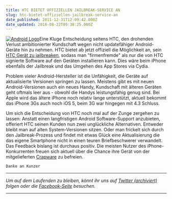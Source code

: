 ```yaml
---
title: HTC BIETET OFFIZIELLEN JAILBREAK-SERVICE AN
slug: htc-bietet-offiziellen-jailbreak-service-an
date_published: 2011-12-31T12:09:42.000Z
date_updated: 2018-08-22T09:38:25.000Z
---
```


[![Android Logo](//picdump.thafaker.de/2011/05/images.jpg)](http://picdump.thafaker.de/2011/05/images.jpg)Eine Kluge Entscheidung seitens HTC, den drohenden Verlust ambitionierter Kundschaft wegen nicht updatefähiger Android-Geräte hin zu nehmen. HTC bietet ab jetzt offiziell die Möglichkeit an, sein [HTC Gerät zu jailbreaken](http://htcdev.com/bootloader), sodass man "firmenfremde" als nur die von HTC signierte Software auf den Geräten installieren kann. Dies wäre beim iPhone ebenfalls der Jailbreak und das Umgehen des App Stores via Cydia.

Problem vieler Android-Hersteller ist die Unfähigkeit, die Geräte auf aktualisierte Versionen springen zu lassen. Meistens gibt es mit neuen Android-Versionen auch ein neues Handy, Kundschaft mit älteren Geräten geht oftmals leer aus - obwohl die Handys leistungsfähig genug sind. Bei Apple wird das ältere iPhone noch relativ lange unterstützt, aktuell bekommt das iPhone 3Gs auch noch iOS 5, beim 3G war hingegen mit 4.3 Schluss.

Um sich die Entscheidung von HTC noch mal auf der Zunge zergehen zu lassen: Anstatt einen langfristigen Android Software-Support anzubieten, offeriert HTC seinen Kunden nun zwei unglückliche Alternativen. Entweder bleibt man auf alten System-Versionen sitzen. Oder man frickelt sich durch den Jailbreak-Prozess und findet mit etwas Glück eine Aktualisierung die das eigene Smartphone nicht in einen teuren Briefbeschwerer verwandelt. Das Feedback bislang ist durchaus positiv. Die meisten Nutzer des iPhone-Konkurrenten freuen sich aktuell über die Chance ihre Gerät von der mitgelieferten [Crapware](http://en.wikipedia.org/wiki/Pre-installed_software) zu befreien.

`Danke an Kunzer`

---

*Um auf dem Laufenden zu bleiben, könnt ihr uns auf [Twitter (archiviert)](http://web.archive.org/web/20250905043545/https://twitter.com/) folgen oder die [Facebook-Seite](http://de-de.facebook.com/pages/thafaker-auf-Beton/154600141278763) besuchen.*

---
